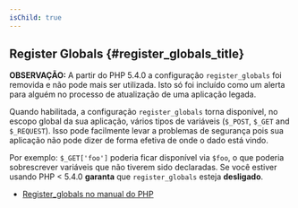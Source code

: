 ```yaml
---
isChild: true
---
```


## Register Globals {#register_globals_title}

**OBSERVAÇÃO:** A partir do PHP 5.4.0 a configuração `register_globals` foi removida e não pode
mais ser utilizada. Isto só foi incluído como um alerta para alguém no processo de atualização de uma aplicação legada.

Quando habilitada, a configuração `register_globals` torna disponível, no escopo global da sua aplicação,
vários tipos de variáveis (`$_POST`, `$_GET` and `$_REQUEST`). Isso pode facilmente levar
a problemas de segurança pois sua aplicação não pode dizer de forma efetiva de onde o dado está vindo.

Por exemplo: `$_GET['foo']` poderia ficar disponível via `$foo`, o que poderia sobrescrever variáveis que não tiverem sido declaradas.
Se você estiver usando PHP < 5.4.0 __garanta__ que `register_globals` esteja __desligado__.

* [Register_globals no manual do PHP](http://www.php.net/manual/en/security.globals.php)